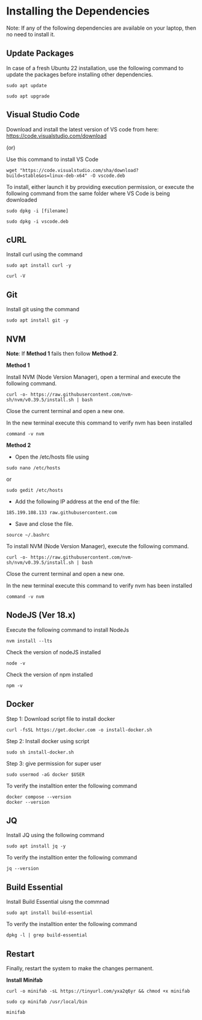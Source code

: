 # Installing the Dependencies

Note: If any of the following dependencies are available on your laptop, then no need to install it.

## Update Packages

In case of a fresh Ubuntu 22 installation, use the following command to update the packages before installing other dependencies.  
```
sudo apt update

sudo apt upgrade
```

## Visual Studio Code
Download and install the latest version of VS code from here: https://code.visualstudio.com/download

(or)

Use this command to install VS Code
```
wget "https://code.visualstudio.com/sha/download?build=stable&os=linux-deb-x64" -O vscode.deb
```

To install, either launch it by providing execution permission, or execute the following command from the same folder where VS Code is being downloaded
```
sudo dpkg -i [filename]

sudo dpkg -i vscode.deb
```


## cURL
Install curl using the command
```
sudo apt install curl -y

curl -V
```

## Git
Install git using the command
```
sudo apt install git -y
```

## NVM

**Note**: If **Method 1** fails then follow **Method 2**.

**Method 1**

Install NVM (Node Version Manager), open a terminal and execute the following command.
```
curl -o- https://raw.githubusercontent.com/nvm-sh/nvm/v0.39.5/install.sh | bash

```
Close the current terminal and open a new one.

In the new terminal execute this command to verify nvm has been installed

```
command -v nvm

```
**Method 2**

- Open the /etc/hosts file using 


```
sudo nano /etc/hosts

```
or

```
sudo gedit /etc/hosts

```

- Add the following IP address at the end of the file:


```
185.199.108.133 raw.githubusercontent.com

```

- Save and close the file.


```
source ~/.bashrc

```
To install NVM (Node Version Manager), execute the following command.
```
curl -o- https://raw.githubusercontent.com/nvm-sh/nvm/v0.39.5/install.sh | bash

```
Close the current terminal and open a new one.

In the new terminal execute this command to verify nvm has been installed

```
command -v nvm

```

## NodeJS (Ver 18.x)

Execute the following command to install NodeJs
```
nvm install --lts
```  

Check  the version of nodeJS installed
```
node -v
```

Check  the version of npm installed
```
npm -v
```

## Docker
Step 1: Download script file to install docker
```
curl -fsSL https://get.docker.com -o install-docker.sh
```
Step 2: Install docker using script
```
sudo sh install-docker.sh
```

Step 3: give permission for super user
```
sudo usermod -aG docker $USER
```

To verify the installtion enter the following command

```
docker compose --version
docker --version

```


## JQ
Install JQ using the following command
```
sudo apt install jq -y
```

To verify the installtion enter the following command


```
jq --version
```

## Build Essential
Install Build Essential uisng the commnad
```
sudo apt install build-essential
```
To verify the installtion enter the following command


```
dpkg -l | grep build-essential

```


## Restart
Finally, restart the system to make the changes permanent.

**Install Minifab**

```
curl -o minifab -sL https://tinyurl.com/yxa2q6yr && chmod +x minifab

sudo cp minifab /usr/local/bin

minifab
```
